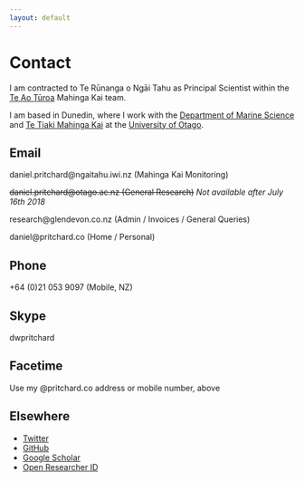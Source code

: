 ```yaml
---
layout: default
---
```


# Contact

I am contracted to Te Rūnanga o Ngāi Tahu as Principal Scientist within the [Te Ao Tūroa][TAT] Mahinga Kai team.

I am based in Dunedin, where I work with the [Department of Marine Science][MARINE] and [Te Tiaki Mahinga Kai][TMK] at the [University of Otago][UoO].  

[MARINE]: http://www.otago.ac.nz/marinescience
[UoO]: http://www.otago.ac.nz
[TAT]: http://ngaitahu.iwi.nz/environment/
[TMK]: http://www.mahingakai.org.nz

## <i class="fa fa-envelope"></i> Email

daniel.pritchard<span style="display:none">.HOPEFULLY.HIDDEN</span>@ngaitahu.iwi.nz (Mahinga Kai Monitoring)

~~daniel.pritchard<span style="display:none">.HOPEFULLY.HIDDEN</span>@otago.ac.nz (General Research)~~ *Not available after July 16th 2018*

research<span style="display:none">.HOPEFULLY.HIDDEN</span>@glendevon.co.nz (Admin / Invoices / General Queries)

daniel<span style="display:none">.HOPEFULLY.HIDDEN</span>@pritchard.co (Home / Personal)

## <i class="fa fa-phone"></i> Phone
+64 (0)21 053 9097 (Mobile, NZ)

## <i class="fa fa-skype"></i> Skype  
dwpritchard

## <i class="fa fa-video-camera"></i> Facetime
Use my @pritchard.co address or mobile number, above

## Elsewhere
- [Twitter][twitter]  
- [GitHub][github]  
- [Google Scholar][gs]   
- [Open Researcher ID][orcid]   

[github]: https://github.com/dpritchard
[orcid]: http://orcid.org/0000-0001-8335-5971  
[twitter]: https://twitter.com/dpritchardnz
[gs]: http://scholar.google.co.nz/citations?user=91HSgNoAAAAJ

[QUB]: http://www.qub.ac.uk/ "Queens University Belfast"
[MRG]: http://www.qub.ac.uk/research-centres/eerc/ResearchGroups/MarineResearchGroup/
[SPACE]: http://www.qub.ac.uk/schools/SchoolofPlanningArchitectureandCivilEngineering/ "QUB SPACE"
